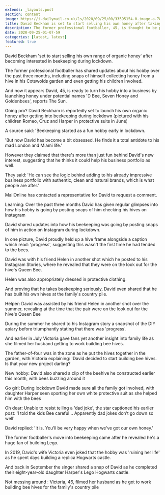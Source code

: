 ```yaml
---
extends: _layouts.post
section: content
image: https://i.dailymail.co.uk/1s/2020/09/25/00/33595154-0-image-a-78_1600990982364.jpg 
title: David Beckham is set to start selling his own honey after taking up beekeeping in lockdown 
description: The former professional footballer, 45, is thought to be preparing to launch honey from his Cotswolds garden under potential names D Bee, Seven Honey and Goldenbees. 
date: 2020-09-25-01-07-59 
categories: [latest, latest] 
featured: true 
--- 
```

David Beckham 'set to start selling his own range of organic honey' after becoming interested in beekeeping during lockdown.

The former professional footballer has shared updates about his hobby over the past three months, including snaps of himself collecting honey from a hive in his Cotswolds garden and even getting his children involved.

And now it appears David, 45, is ready to turn his hobby into a business by launching honey under potential names 'D Bee, Seven Honey and Goldenbees', reports The Sun.

Going pro? David Beckham is reportedly set to launch his own organic honey after getting into beekeeping during lockdown (pictured with his children Romeo, Cruz and Harper in protective suits in June)

A source said: 'Beekeeping started as a fun hobby early in lockdown. 

'But now David has become a bit obsessed. He finds it a total antidote to his mad London and Miami life.'

However they claimed that there's more than just fun behind David's new interest, suggesting that he thinks it could help his business portfolio as well. 

They said: 'He can see the logic behind adding to his already impressive business portfolio with authentic, clean and natural brands, which is what people are after.'

MailOnline has contacted a representative for David to request a comment. 

Learning: Over the past three months David has given regular glimpses into how his hobby is going by posting snaps of him checking his hives on Instagram

David shared updates into how his beekeeping was going by posting snaps of him in action on Instagram during lockdown.

In one picture, David proudly held up a hive frame alongside a caption which read: 'progress', suggesting this wasn't the first time he had tended to the bees. 

David was with his friend Helen in another shot which he posted to his Instagram Stories, where he revealed that they were on the look out for the hive's Queen Bee. 

Helen was also appropriately dressed in protective clothing.  

And proving that he takes beekeeping seriously, David even shared that he has built his own hives at the family's country pile.

Helper: David was assisted by his friend Helen in another shot over the summer, revealing at the time that the pair were on the look out for the hive's Queen Bee

During the summer he shared to his Instagram story a snapshot of the DIY apiary before triumphantly stating that there was 'progress'. 

And earlier in July Victoria gave fans yet another insight into family life as she filmed her husband getting to work building bee hives. 

The father-of-four was in the zone as he put the hives together in the garden, with Victoria explaining: 'David decided to start building bee hives. Is that your new project darling?'

New hobby: David also shared a clip of the beehive he constructed earlier this month, with bees buzzing around it

Go girl: During lockdown David made sure all the family got involved, with daughter Harper seen sporting her own white protective suit as she helped him with the bees

Oh dear: Unable to resist telling a 'dad joke', the star captioned his earlier post: 'I told the kids Bee careful .. Apparently dad jokes don’t go down so well'

David replied: 'It is. You'll be very happy when we've got our own honey.'  

The former footballer's move into beekeeping came after he revealed he's a huge fan of building Lego.

In 2019, David's wife Victoria even joked that the hobby was 'ruining her life' as he spent days building a replica Hogwarts castle. 

And back in September the singer shared a snap of David as he completed their eight-year-old daughter Harper's Lego Hogwarts castle. 

Not messing around : Victoria, 46, filmed her husband as he got to work building bee hives for the family's country pile

